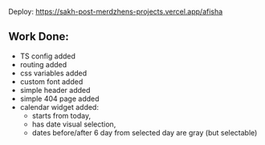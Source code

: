 Deploy: https://sakh-post-merdzhens-projects.vercel.app/afisha

## Work Done:
- TS config added
- routing added
- css variables added
- custom font added
- simple header added
- simple 404 page added
- calendar widget added:
  - starts from today,
  - has date visual selection,
  - dates before/after 6 day from selected day are gray (but selectable)
  

